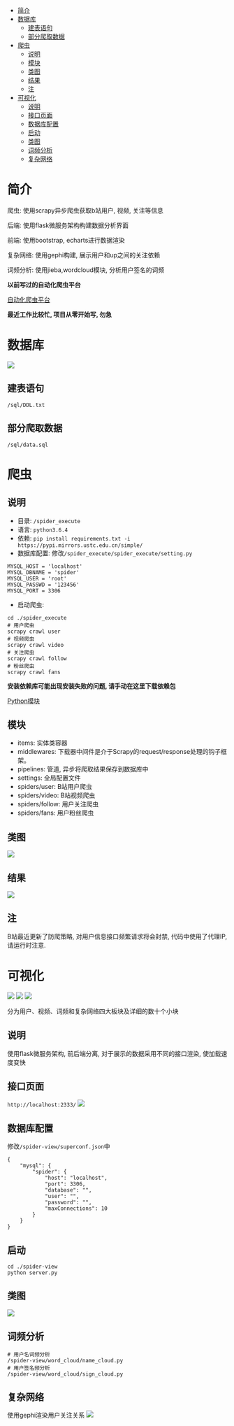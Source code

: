 *   [简介](#简介)
*   [数据库](#数据库)
    *   [建表语句](#建表语句)
    *   [部分爬取数据](#部分爬取数据)
*   [爬虫](#爬虫)
    *   [说明](#说明)
    *   [模块](#模块)
    *   [类图](#类图)
    *   [结果](#结果)
    *   [注](#注)
*   [可视化](#可视化)
    *   [说明](#说明)
    *   [接口页面](#接口页面)
    *   [数据库配置](#数据库配置)
    *   [启动](#启动)
    *   [类图](#类图)
    *   [词频分析](#词频分析)
    *   [复杂网络](#复杂网络)

# 简介

爬虫: 使用scrapy异步爬虫获取b站用户, 视频, 关注等信息

后端: 使用flask微服务架构构建数据分析界面

前端: 使用bootstrap, echarts进行数据渲染

复杂网络: 使用gephi构建, 展示用户和up之间的关注依赖

词频分析: 使用jieba,wordcloud模块, 分析用户签名的词频

**以前写过的自动化爬虫平台**

[自动化爬虫平台](https://github.com/laixin86714802/spider-platform "自动化爬虫平台")

**最近工作比较忙, 项目从零开始写, 勿急**

# 数据库
![](/img/mysql_power.png)

## 建表语句
`/sql/DDL.txt`

## 部分爬取数据
`/sql/data.sql`

# 爬虫

## 说明
* 目录: `/spider_execute`
* 语言: `python3.6.4`
* 依赖: `pip install requirements.txt -i https://pypi.mirrors.ustc.edu.cn/simple/`
* 数据库配置: 修改`/spider_execute/spider_execute/setting.py`
```
MYSQL_HOST = 'localhost'
MYSQL_DBNAME = 'spider'
MYSQL_USER = 'root'
MYSQL_PASSWD = '123456'
MYSQL_PORT = 3306
```
* 启动爬虫:
```
cd ./spider_execute
# 用户爬虫
scrapy crawl user
# 视频爬虫
scrapy crawl video
# 关注爬虫
scrapy crawl follow
# 粉丝爬虫
scrapy crawl fans
```

**安装依赖库可能出现安装失败的问题, 请手动在这里下载依赖包**

[Python模块](http://www.lfd.uci.edu/~gohlke/pythonlibs/ "Python模块")

## 模块
* items: 实体类容器
* middlewares: 下载器中间件是介于Scrapy的request/response处理的钩子框架。
* pipelines: 管道, 异步将爬取结果保存到数据库中
* settings: 全局配置文件
* spiders/user: B站用户爬虫
* spiders/video: B站视频爬虫
* spiders/follow: 用户关注爬虫
* spiders/fans: 用户粉丝爬虫

## 类图
![](/img/scrapy_class.png)

## 结果
![](/img/mysql_count.png)

## 注
B站最近更新了防爬策略, 对用户信息接口频繁请求将会封禁, 代码中使用了代理IP, 请运行时注意.

# 可视化
![](/img/flask_user.png)
![](/img/flask_data.png)
![](/img/flask_word.png)

分为用户、视频、词频和复杂网络四大板块及详细的数十个小块

## 说明
使用flask微服务架构, 前后端分离, 对于展示的数据采用不同的接口渲染, 使加载速度变快

## 接口页面
`http://localhost:2333/`
![](/img/interface.png)

## 数据库配置
修改`/spider-view/superconf.json`中
```
{
    "mysql": {
        "spider": {
            "host": "localhost",
            "port": 3306,
            "database": "",
            "user": "",
            "password": "",
            "maxConnections": 10
        }
    }
}
```

## 启动
```
cd ./spider-view
python server.py
```

## 类图
![](/img/flask_class.png)

## 词频分析
```
# 用户名词频分析
/spider-view/word_cloud/name_cloud.py
# 用户签名频分析
/spider-view/word_cloud/sign_cloud.py
```

## 复杂网络
使用gephi渲染用户关注关系
![](/img/graph.png)